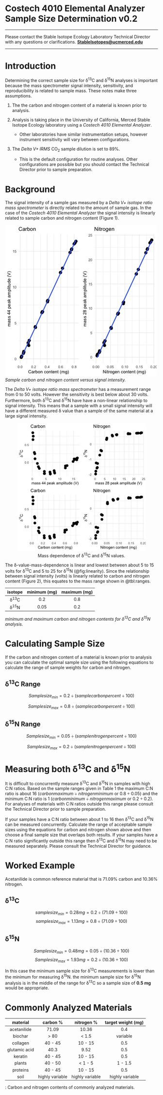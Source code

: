 
# Costech 4010 Elemental Analyzer Sample Size Determination v0.2

***

Please contact the Stable Isotope Ecology Laboratory Technical Director with any questions or clarifications. **StableIsotopes@ucmerced.edu**

*** 

# Introduction
Determining the correct sample size for δ<sup>13</sup>C and δ<sup>15</sup>N analyses is important because the mass spectrometer signal intensity, sensitivity, and reproducibility is related to sample mass. These notes make three assumptions.

1. The the carbon and nitrogen content of a material is known prior to analysis.

2. Analysis is taking place in the University of California, Merced Stable Isotope Ecology laboratory using a *Costech 4010 Elemental Analyzer*. 

	* Other laboratories have similar instrumentation setups, however instrument sensitivity will vary between configurations.

3. The *Delta V+ IRMS* CO<sub>2</sub> sample dilution is set to 89%.

	* This is the default configuration for routine analyses. Other configurations are possible but you should contact the Technical Director prior to sample preparation.

# Background
The signal intensity of a sample gas measured by a *Delta V+ isotope ratio mass spectrometer* is directly related to the amount of sample gas. In the case of the *Costech 4010 Elemental Analyzer* the signal intensity is linearly related to sample carbon and nitrogen content (Figure 1).

![](../figures/sample_size/amp_mass.jpeg)
*Sample carbon and nitrogen content versus signal intensity.*

The *Delta V+ isotope ratio mass spectrometer* has a measurement range from 0 to 50 volts. However the sensitivity is best below about 30 volts. Furthermore, both δ<sup>13</sup>C and δ<sup>15</sup>N have have a non-linear relationship to signal intensity. This means that a sample with a small signal intensity will have a different measured δ value than a sample of the same material at a large signal intensity. 

<figure align="center">
  <img src="../figures/sample_size/linearity.jpeg" alt="my alt text"/>
  <figcaption>Mass dependence of δ<sup>13</sup>C and δ<sup>15</sup>N values.</figcaption>
</figure>

The δ-value-mass-dependence is linear and lowest between about 5 to 15 volts for δ<sup>13</sup>C and 5 to 25 for δ<sup>15</sup>N (@fig:linearity). Since the relationship between signal intensity (volts) is linearly related to carbon and nitrogen content (Figure 2), this equates to the mass range shown in @tbl:ranges.


|     isotope     | minimum (mg) | maximum (mg)  |
|:---------------:|:------------:|:-------------:|
| δ<sup>13</sup>C |      0.2     |      0.8      |
| δ<sup>15</sup>N |      0.05    |      0.2      |

*minimum and maximum carbon and nitrogen contents for δ<sup>13</sup>C and δ<sup>15</sup>N analysis.*

# Calculating Sample Size

If the carbon and nitrogen content of a material is known prior to analysis you can calculate the optimal sample size using the following equations to calculate the range of sample weights for carbon and nitrogen. 

## δ<sup>13</sup>C Range

$$Sample size_{min} = 0.2 ÷ (sample carbon percent ÷ 100)$$

$$Sample size_{max} = 0.8 ÷ (sample carbon percent ÷ 100)$$

## δ<sup>15</sup>N Range

$$Sample size_{min} = 0.05 ÷ (sample nitrogen percent ÷ 100)$$

$$Sample size_{max} = 0.2 ÷ (sample nitrogen percent ÷ 100)$$

# Measuring both δ<sup>13</sup>C and δ<sup>15</sup>N

It is difficult to concurrently measure δ<sup>13</sup>C and δ<sup>15</sup>N in samples with high C:N ratios. Based on the sample ranges given in Table 1 the maximum C:N ratio is about 16 ($carbon maximum ÷ nitrogen minimum$ or $0.8 ÷ 0.05$) and the minimum C:N ratio is 1 ($carbon minimum ÷ nitrogen maximum$ or $0.2 ÷ 0.2$). For analyses of materials with C:N ratios outside this range please consult the Technical Director prior to sample preparation.

If your samples have a C:N ratio between about 1 to 16 then δ<sup>13</sup>C and δ<sup>15</sup>N can be measured concurrently. Calculate the range of acceptable sample sizes using the equations for carbon and nitrogen shown above and then choose a final sample size that overlaps both results. If your samples have a C:N ratio significantly outside this range then δ<sup>13</sup>C and δ<sup>15</sup>N may need to be measured separately. Please consult the Technical Director for guidance.

# Worked Example
Acetanilide is common reference material that is 71.09% carbon and 10.36% nitrogen.

## δ<sup>13</sup>C

$$sample size_{min} = 0.28 mg = 0.2 ÷ (71.09  ÷ 100)$$
$$sample size_{max} = 1.13 mg = 0.8 ÷ (71.09 ÷ 100)$$

## δ<sup>15</sup>N

$$Sample size_{min} = 0.48 mg = 0.05 ÷ (10.36 ÷ 100)$$
$$Sample size_{max} = 1.93 mg = 0.2 ÷ (10.36 ÷ 100)$$

In this case the minimum sample size for δ<sup>13</sup>C measurements is lower than the minimum for measuring δ<sup>15</sup>N. the minimum sample size for δ<sup>15</sup>N analysis is in the middle of the range for δ<sup>13</sup>C so a sample size of **0.5 mg** would be appropriate.

# Commonly Analyzed Materials

|   material    |     carbon %    |    nitrogen %   | target weight (mg) |
|:-------------:|:---------------:|:---------------:|:------------------:|
| acetanilide   |      71.09      |      10.36      |        0.4         |
| biochar       |      > 80       |    < 1.5        |      variable      |
| collagen      |     40 - 45     |     10 - 15     |        0.5         |
| glutamic acid |      40.3       |      9.52       |        0.5         |
| keratin       |     40 - 45     |     10 - 15     |        0.5         |
| plants        |     40 - 50     |    < 1 - 5      |       1 - 1.5      |
| proteins      |     40 - 45     |     10 - 15     |        0.5         |
| soil          | highly variable | highly variable |   highly variable  |
: Carbon and nitrogen contents of commonly analyzed materials.




